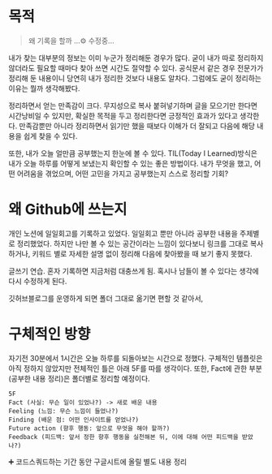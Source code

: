# 목적

> 왜 기록을 할까 ...⚙️ 수정중...

내가 찾는 대부분의 정보는 이미 누군가 정리해둔 경우가 많다. 굳이 내가 따로 정리하지 않더라도 필요할 때마다 찾아 쓰면 시간도 절약할 수 있다. 공식문서 같은 경우 전문가가 정리해 둔 내용이니 당연히 내가 정리한 것보다 내용도 알차다. 그럼에도 굳이 정리하는 이유는 뭘까 생각해봤다.

정리하면서 얻는 만족감이 크다. 무지성으로 복사 붙혀넣기하며 글을 모으기만 한다면 시간낭비일 수 있지만, 확실한 목적을 두고 정리한다면 긍정적인 효과가 있다고 생각한다. 만족감뿐만 아니라 정리하면서 읽기만 했을 때보다 이해가 더 잘되고 다음에 해당 내용을 쉽게 찾을 수 있다.

또한, 내가 오늘 얼만큼 공부했는지 한눈에 볼 수 있다. TIL(Today I Learned)방식은 내가 오늘 하루를 어떻게 보냈는지 확인할 수 있는 좋은 방법이다. 내가 무엇을 했고, 어떤 어려움을 겪었으며, 어떤 고민을 가지고 공부했는지 스스로 정리할 기회?

# 왜 Github에 쓰는지

개인 노션에 일일회고를 기록하고 있었다. 일일회고 뿐만 아니라 공부한 내용을 주제별로 정리했었다. 하지만 나만 볼 수 있는 공간이라는 느낌이 있다보니 링크를 그대로 복사하거나, 키워드 별로 자세한 설명 없이 정리해 다음에 찾아봤을 때 보기 좋지 못했다.

글쓰기 연습. 혼자 기록하면 지금처럼 대충쓰게 됨. 혹시나 남들이 볼 수 있다는 생각에 다시 수정하게 된다.

깃허브블로그를 운영하게 되면 폴더 그대로 옮기면 편할 것 같아서,

# 구체적인 방향

자기전 30분에서 1시간은 오늘 하루를 되돌아보는 시간으로 정했다. 구체적인 템플릿은 아직 정하지 않았지만 전체적인 틀은 아래 5F를 따를 생각이다. 또한, Fact에 관한 부분(공부한 내용 정리)은 폴더별로 정리할 예정이다.

```
5F
Fact (사실: 무슨 일이 있었나?) -> 새로 배운 내용
Feeling (느낌: 무슨 느낌이 들었나?)
Finding (배운 점: 어떤 인사이트를 얻었나?)
Future action (향후 행동: 앞으로 무엇을 해야 할까?)
Feedback (피드백: 앞서 정한 향후 행동을 실천해본 뒤, 이에 대해 어떤 피드백을 받았나?)
```

➕ 코드스쿼드하는 기간 동안 구글시트에 올릴 별도 내용 정리
